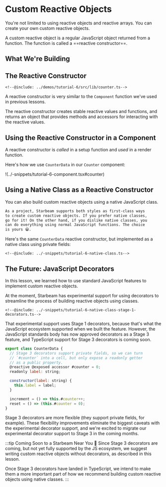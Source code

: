 # Custom Reactive Objects

<script setup lang="ts">
  import * as resources from "../demos/tutorial-6/config.js";
</script>

You're not limited to using reactive objects and reactive arrays.
You can create your own custom reactive objects.

A custom reactive object is a regular JavaScript object returned
from a function. The function is called a ==reactive
constructor==.

## What We're Building

<Demo :config="resources" />

## The Reactive Constructor

```snippet {#custom}
<!--@include: ../demos/tutorial-6/src/lib/counter.ts-->
```

A reactive constructor is very similar to the `Component`
function we've used in previous lessons.

The reactive constructor creates stable reactive values and
functions, and returns an object that provides methods and
accessors for interacting with the reactive values.

## Using the Reactive Constructor in a Component

A reactive constructor is _called_ in a setup function and _used_
in a render function.

Here's how we use `CounterData` in our `Counter` component:

!(../-snippets/tutorial-6-component.tsx#counter)

## Using a Native Class as a Reactive Constructor

You can also build custom reactive objects using a native
JavaScript class.

```md 💡
As a project, Starbeam supports both styles as first-class ways
to create custom reactive objects. If you prefer native classes,
go for it! On the other hand, if you dislike native classes, you
can do everything using normal JavaScript functions. The choice
is yours 😁.
```

Here's the same `CounterData` reactive constructor, but
implemented as a native class using private fields:

```snippet {#nativeclass}
<!--@include: ../-snippets/tutorial-6-native-class.ts-->
```

## The Future: JavaScript Decorators

In this lesson, we learned how to use standard JavaScript
features to implement custom reactive objects.

At the moment, Starbeam has experimental support for using
decorators to streamline the process of building reactive objects
using classes.

```snippet {#nativeclass}
<!--@include: ../-snippets/tutorial-6-native-class-stage-1-decorators.ts-->
```

That experimental support uses Stage 1 decorators, because that's
what the JavaScript ecosystem supported when we built the
feature. However, the JavaScript standards body has now approved
decorators as a Stage 3 feature, and TypeScript support for Stage
3 decorators is coming soon.

```js
export class CounterData {
  // Stage 3 decorators support private fields, so we can turn
  // `#counter` into a cell, but only expose a readonly getter
  // as a public property.
  @reactive @exposed accessor #counter = 0;
  readonly label: string;

  constructor(label: string) {
    this.label = label;
  }

  increment = () => this.#counter++;
  reset = () => (this.#counter = 0);
}
```

Stage 3 decorators are more flexible (they support private
fields, for example). These flexibility improvements eliminate
the biggest caveats with the experimental decorator support, and
we're excited to migrate our experimental decorator support to
Stage 3 in the coming months.

:::tip Coming Soon to a Starbeam Near You 🚀 Since Stage 3
decorators are coming, but not yet fully supported by the JS
ecosystem, we suggest writing custom reactive objects without
decorators, as described in this lesson.

Once Stage 3 decorators have landed in TypeScript, we intend to
make them a more important part of how we recommend building
custom reactive objects using native classes. :::
